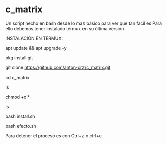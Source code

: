 # c_matrix
Un script hecho en bash desde lo mas basico para ver que tan facil es 
Para ello debemos tener instalado térmux en su última versión 

INSTALACIÓN EN TERMUX:

apt update && apt upgrade -y

pkg install git

git clone https://github.com/anton-crz/c_matrix.git

cd c_matrix

ls

chmod +x *

ls

bash install.sh

bash efecto.sh

Para detener el proceso es con Ctrl+z
 o ctrl+c
